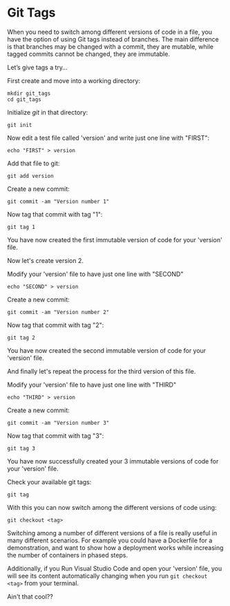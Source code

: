 # Git Tags

When you need to switch among different versions of code in a file, you have the option of using Git tags instead of branches. The main difference is that branches may be changed with a commit, they are mutable, while tagged commits cannot be changed, they are immutable.

Let’s give tags a try…

First create and move into a working directory:

```
mkdir git_tags
cd git_tags
```

Initialize *git* in that directory:

```
git init
```

Now edit a test file called 'version' and write just one line with "FIRST":

```
echo "FIRST" > version
```

Add that file to git:

```
git add version
```

Create a new commit:

```
git commit -am "Version number 1"
```

Now tag that commit with tag "1":

```
git tag 1
```

You have now created the first immutable version of code for your 'version' file.

Now let's create version 2.

Modify your 'version' file to have just one line with "SECOND"

```
echo "SECOND" > version
```

Create a new commit:

```
git commit -am "Version number 2"
```

Now tag that commit with tag "2":

```
git tag 2
```

You have now created the second immutable version of code for your 'version' file.

And finally let's repeat the process for the third version of this file.

Modify your 'version' file to have just one line with "THIRD"

```
echo "THIRD" > version
```

Create a new commit:

```
git commit -am "Version number 3"
```

Now tag that commit with tag "3":

```
git tag 3
```

You have now successfully created your 3 immutable versions of code for your 'version' file.

Check your available git tags:

```
git tag
```


With this you can now switch among the different versions of code using:

```
git checkout <tag>
```

Switching among a number of different versions of a file is really useful in many different scenarios. For example you could have a Dockerfile for a demonstration, and want to show how a deployment works while increasing the number of containers in phased steps.

Additionally, if you Run Visual Studio Code and open your 'version' file, you will see its content automatically changing when you run `git checkout <tag>` from your terminal.

Ain't that cool??

